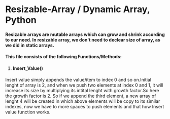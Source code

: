 # Resizable-Array / Dynamic Array, Python

#### Resizable arrays are mutable arrays which can grow and shrink according to our need. In resizable array, we don't need to declear size of array, as we did in static arrays.

#### This file consists of the following Functions/Methods:

1) #### Insert_Value()
Insert value simply appends the value/item to index 0 and so on.Initial lenght of array is 2, and when we push two elements at index 0 and 1, it will increase its size by multiplying its intital lenght with growth factor.So here the growth factor is 2. So if we append the third element, a new array of lenght 4 will be created in which above elements will be copy to its similar indexes, now we have to more spaces to push elements and that how Insert value function works.
